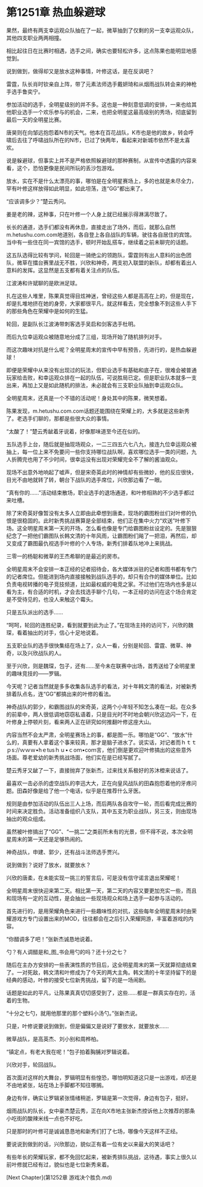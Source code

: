# 第1251章 热血躲避球

果然，最终有两支幸运观众队抽在了一起，微草抽到了仅剩的另一支幸运观众队，其他四支职业两两相撞。

相比起往日在比赛时相遇，选手之间，确实也要轻松许多，这点陈果也能明显地感觉到。

说到做到，做得却又是放水这种事情，叶修这话，是在反讽吧？

雷霆，队长肖时钦亲自上阵，带了元素法师选手戴妍琦和从烟雨战队转会来的神枪手选手鲁奕宁。

参加活动的选手，全明星级别的并不多。这也是一种刻意低调的安排，一来也给其他职业选手一个欢乐参与的机会，二来，也把全明星这最高级别的秀场，彻底留到最后一天的全明星比赛。

唐昊则在向邹远抱怨着N市的天气。他本在百花战队，K市也是他的故乡，转会呼啸后去往了呼啸战队所在的N市，已过了快两年，看起来对新城市依然不是太喜欢。

说是躲避球，但事实上并不是严格依照躲避球的那种赛制，从宣传中透露的内容来看，这个，恐怕更像是民间所玩的丢沙包游戏。

放水，实在不是什么太漂亮的事，哪怕是在全明星赛场上，多的也就是未尽全力，罕有叶修这样放得如此明显，如此坦荡，连“GG”都出来了。

“应该调多少？”楚云秀问。

姜是老的辣，这种事，只在叶修一个人身上就已经展示得淋漓尽致了。

长长的通道，选手们都没有再休息，直接走出了场外，而后，就那么自然m.hetushu.com.com地道别，各自登上各自战队的车辆，驶往各自居住的宾馆。当中有一些住在同一宾馆的选手，顿时开始乱搭车，继续着之前未聊完的话题。

这五队选得比较有学问，轮回是一骑绝尘的领跑队，雷霆则有出人意料的出色团队，微草在擂台赛里战无不胜，兴欣和神奇，两支初入联盟的新队，却都有着出人意料的发挥。这显然是五支都有着关注点的队伍。

江波涛和许斌聊的是欧洲足球。

扎在这些人堆里，陈果真觉得目炫神迷，曾经这些人都是高高在上的，但是现在，却是扎堆地挤在她的身旁，大家都很平凡，就这样看去，完全想象不到这些人手下的那些角色在荣耀中是如何的生猛。

轮回，是副队长江波涛带刺客选手吴启和剑客选手杜明。

而后九位幸运观众被随意地分成了三组，现场开始了随机排列对手。

而这次趣味对抗是什么呢？全明星周末的宣传中早有预告，先进行的，是热血躲避球！

即便是荣耀中从来没有出现过的玩法，但职业选手有基础和底子在，很难会被普通玩家给击败，和幸运观众排在一起的队伍，可说胜局已定。但是职业队本就多一支出来，再加上又是如此随机的排法，未必就会有三支职业队抽到幸运观众队。

全明星周末，还真是一个不错的活动呢！身处其中的陈果，微笑想着。

陈果发现，m.hetushu.com.com话题还能围绕在荣耀上的，大多就是这些新秀了。老选手们聊的，那都是些很大众的事情。

“太酸了！”楚云秀龇着牙说着，好像那味道至今还在似的。

五队选手上台，随后就是抽现场观众，一二三四五六七八九，接连九位幸运观众被抽上，每一位上来不免要问一些你支持哪位战队啊，喜欢哪位选手一类的问题，九人折腾完也用了不少时间，很幸运没有出现对荣耀完全不了解的酱油观众。

现场不出意外地响起了嘘声，但是宋奇英此时的神情却有些微妙，他的反应很快，目光不由地就转了转，朝台下战队的选手席位，兴欣那边看了一眼。

“真有你的……”活动结束散场，职业选手的退场通道，和叶修相熟的不少选手都过来吐槽。

除了宋奇英好像暂没有太多人立即由此牵想到唐柔，现场的霸图粉丝们对叶修的仇恨是很稳固的。此时新秀挑战赛算是全部结束，他们正在集中火力“欢送”叶修下场。这全明星周末第一天的开场，怎么看也像是专门给霸图粉丝设定的。先是狠狠纪念了一把他们霸图队长韩文清的十年风雨，让霸图粉们飚了一把泪，再然后，却又变成了霸图最仇视选手叶修的个人专场，新秀们排着队地冲上来挑战。

三零一的杨聪和微草的王杰希聊的是最近的房市。

全明星周末不会安排一本正经的记者招待会，各大媒体派驻的记者和图书都有专门的记者席位。但能进到场内直接接触到战队选手的，却只有合作的媒体单位。比如负责电视转播的电子竞技频道，比如最权威的电竞之家。不过他们在场内也多是以看为主，有合适的时机，才会去找选手聊个几句，一本正经的访问在这个场合肯定是不受待见的，也没人来触这个霉头。

只是五队派出的选手……

“呵呵，轮回的连胜纪录，看到就要到此为止了。”在现场主持的访问下，兴欣的魏琛，看着抽出的对手，信心十足地说着。

五支职业队的选手很快集结在场上了，众人一看，分别是轮回、雷霆、微草、神奇，以及兴欣战队的人。

至于兴欣，则是魏琛，包子，还有……至今未在联赛中出场，首秀送给了全明星里的趣味竞技的——罗辑。

今天呢？记者当然就是多多收集各队选手的看法，对十年韩文清的看法，对被新秀排着队点名，连“GG”都搞出来的叶修的看法。

神奇战队的郭少，和霸图战队的宋奇英，这两个小年轻不知怎么凑在一起。在众多的前辈中，两人很低调地窃窃私语着，只是目光时不时地会朝兴欣这边闪一下，在叶修身上停顿片刻，看来两人正在研究如何推翻叶修这座大山。

内容当然不会太严肃，全明星赛场上的事，都是图一乐。哪怕是“GG”、“放水”什么的，真要有人拿着这个事来较真，那才是脑子进水了。说实话，对记者而ｈｔｔｐs://ｗｗｗ•hｅtusｈｕ•ｃoｍ•coｍ言，他们倒是更欢迎叶修搞出的这些意外场面。尊老爱幼的新秀挑战场面，他们实在是已经写腻了。

楚云秀牙又龇了一下，直接抛弃了张新杰，过来找关系极好的苏沐橙来说话了。

最喜欢一击必杀的虚空战队的李迅大大，正在向皇风战队的田森抱怨着他的牙疼问题。田森好像是给了他一个电话，似乎是在推荐什么牙医。

规则是由参加活动的队伍出三人上场，而后两队各自攻守一轮，而后看完成比赛的时间来决定胜负。活动准备组织八支队，其中五支为职业战队，另三支，则由现场抽出的观众组成。

虽然被叶修搞出了“GG”、“一挑二”之类前所未有的光景，但不得不说，本次全明星周末的第一天还是足够热闹的。

神奇战队，申建、郭少，还有战斗法师选手贾兴。

说到做到？说好了放水，就要放水？

兴欣的唐柔，在未能实现一挑三的誓言后，可是没有信守诺言退出荣耀呢！

全明星周末很快迎来第二天。相比第一天，第二天的内容又要更加充实一些，而且和现场有一定的互动性，是会抽出一些现场观众和场上选手一起参与活动的。

首先进行的，是用荣耀角色来进行一些趣味性的对抗，这些每年全明星周末时由荣耀游戏方专门设置出来的MOD，往往都会在之后引入荣耀网游，丰富着游戏的内容。

“你醋调多了吧！”张新杰诚恳地说着。

勺？有人调醋是和_图_书会用勺的吗？还十分之七？

随后在主办方安排的一些表演性质的节目后，这全明星周末的第一天就算彻底结束了。一对死敌，韩文清和叶修成为了今天的两大主角。韩文清的十年坚持留下的是经典的感动，叶修的接受七位新秀挑战，留下的是一场闹剧。

话题是如此的平凡，让陈果真真切切感受到了，这些……都是一群真实存在的，活着的生物。

“十分之七勺，就用他那里的那个塑料小汤勺。”张新杰说。

只是，叶修说要说到做到，但是偏偏又是说好了要放水，就要放水……

微草战队，是高英杰、刘小别和周桦柏。

“镇定点，有老大我在呢！”包子拍着胸脯对罗辑说着。

兴欣对手，轮回战队。

首次面对这样的大舞台，罗辑明显有些惶恐，哪怕明知道这只是一出游戏，却还是不由地紧张，站在场上手脚都不知往哪搁。

身边有伴，确实让罗辑紧张情绪稍逝，罗辑是第一次觉得，身边有包子，挺好。

烟雨战队的队长，女中豪杰楚云秀，正在向X市地主张新杰控诉他上次推荐的那条小吃街的酸辣米线一点也不好吃。

只是那时的叶修可是诚诚恳恳地和新秀们打了七场，哪像今天这样不正经。

要说说到做到的话，兴欣那边，貌似正有着一位有史以来最大的笑话吧？

有些年长的荣耀玩家，都不免回忆起来，被新秀排队挑战，这待遇，事实上很久以前叶修就已经有过，貌似也是七位新秀来着。



[Next Chapter](第1252章 游戏决个胜负.md)